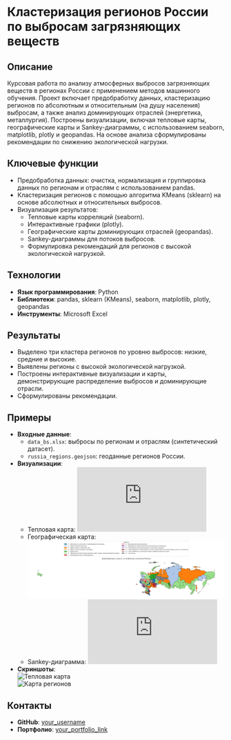 # Кластеризация регионов России по выбросам загрязняющих веществ

## Описание
Курсовая работа по анализу атмосферных выбросов загрязняющих веществ в регионах России с применением методов машинного обучения. Проект включает предобработку данных, кластеризацию регионов по абсолютным и относительным (на душу населения) выбросам, а также анализ доминирующих отраслей (энергетика, металлургия). Построены визуализации, включая тепловые карты, географические карты и Sankey-диаграммы, с использованием seaborn, matplotlib, plotly и geopandas. На основе анализа сформулированы рекомендации по снижению экологической нагрузки.

## Ключевые функции
- Предобработка данных: очистка, нормализация и группировка данных по регионам и отраслям с использованием pandas.
- Кластеризация регионов с помощью алгоритма KMeans (sklearn) на основе абсолютных и относительных выбросов.
- Визуализация результатов: 
  - Тепловые карты корреляций (seaborn).
  - Интерактивные графики (plotly).
  - Географические карты доминирующих отраслей (geopandas).
  - Sankey-диаграммы для потоков выбросов.
  - Формулировка рекомендаций для регионов с высокой экологической нагрузкой.

## Технологии
- **Язык программирования**: Python
- **Библиотеки**: pandas, sklearn (KMeans), seaborn, matplotlib, plotly, geopandas
- **Инструменты**: Microsoft Excel


## Результаты
- Выделено три кластера регионов по уровню выбросов: низкие, средние и высокие.
- Выявлены регионы с высокой экологической нагрузкой.
- Построены интерактивные визуализации и карты, демонстрирующие распределение выбросов и доминирующие отрасли.
- Сформулированы рекомендации.

## Примеры
- **Входные данные**: 
  - `data_bs.xlsx`: выбросы по регионам и отраслям (синтетический датасет).
  - `russia_regions.geojson`: геоданные регионов России.
- **Визуализации**:
  - Тепловая карта: ![cluster_comparison_heatmap.png](https://github.com/wanderPS/emission_in_air_analysis/blob/main/plots/cluster_comparison_heatmap.html)
  - Географическая карта: ![map_dominant_industry_numbered.png](https://github.com/wanderPS/emission_in_air_analysis/blob/main/plots/map_dominant_industry_numbered.png)
  - Sankey-диаграмма: ![sankey_diagram.html](https://github.com/wanderPS/emission_in_air_analysis/blob/main/plots/sankey_total_emissions.html)
- **Скриншоты**:  
  ![Тепловая карта](screenshots/heatmap_example.png)  
  ![Карта регионов](screenshots/map_example.png)

## Контакты
- **GitHub**: [your_username](https://github.com/your_username)
- **Портфолио**: [your_portfolio_link](https://your_username.github.io/portfolio)
